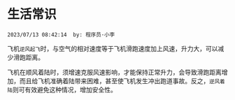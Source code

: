 # 生活常识
`2023/07/13 08:42:14  by: 程序员·小李`

飞机`逆风起飞`时，与空气的相对速度等于飞机滑跑速度加上风速，升力大，可以减少滑跑距离。

飞机在顺风着陆时，须增速克服风速影响，才能保持正常升力，会导致滑跑距离增加，而且给飞机准确着陆带来困难，甚至使飞机发生冲出跑道事故。反之，`逆风着陆`则可有效避免这种情况，增加安全性。

